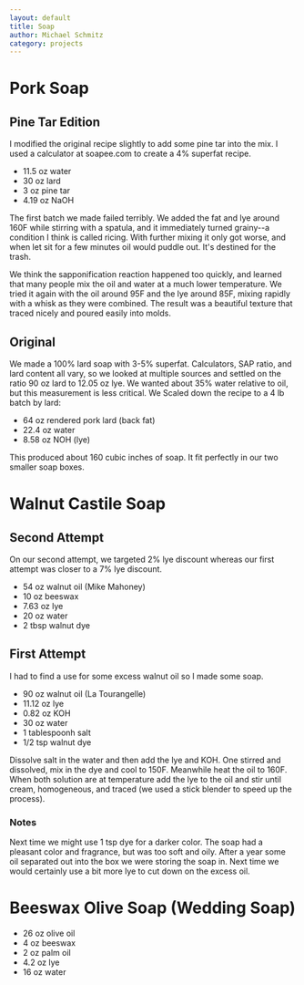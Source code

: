 ```yaml
---
layout: default
title: Soap
author: Michael Schmitz
category: projects
---
```


# Pork Soap

## Pine Tar Edition

I modified the original recipe slightly to add some pine tar into the mix.  I
used a calculator at soapee.com to create a 4% superfat recipe.

* 11.5 oz water
* 30 oz lard
* 3 oz pine tar
* 4.19 oz NaOH

The first batch we made failed terribly.  We added the fat and lye around 160F
while stirring with a spatula, and it immediately turned grainy--a condition I
think is called ricing.  With further mixing it only got worse, and when let
sit for a few minutes oil would puddle out.  It's destined for the trash.

We think the sapponification reaction happened too quickly, and learned that
many people mix the oil and water at a much lower temperature.  We tried it
again  with the oil around 95F and the lye around 85F, mixing rapidly with a
whisk as they were combined.  The result was a beautiful texture that traced
nicely and poured easily into molds.

## Original

We made a 100% lard soap with 3-5% superfat. Calculators, SAP ratio, and lard content all vary, so we looked at multiple sources and settled on the ratio 90 oz lard to 12.05 oz lye. We wanted about 35% water relative to oil, but this measurement is less critical. We Scaled down the recipe to a 4 lb batch by lard:

* 64 oz rendered pork lard (back fat)
* 22.4 oz water
* 8.58 oz NOH (lye)

This produced about 160 cubic inches of soap.  It fit perfectly in our two smaller soap boxes.

# Walnut Castile Soap

## Second Attempt

On our second attempt, we targeted 2% lye discount whereas our first attempt
was closer to a 7% lye discount.

* 54 oz walnut oil (Mike Mahoney)
* 10 oz beeswax
* 7.63 oz lye
* 20 oz water
* 2 tbsp walnut dye

## First Attempt

I had to find a use for some excess walnut oil so I made some soap.

* 90 oz walnut oil (La Tourangelle)
* 11.12 oz lye
* 0.82 oz KOH
* 30 oz water
* 1 tablespoonh salt
* 1/2 tsp walnut dye

Dissolve salt in the water and then add the lye and KOH.  One stirred and
dissolved, mix in the dye and cool to 150F.  Meanwhile heat the oil to 160F.
When both solution are at temperature add the lye to the oil and stir until
cream, homogeneous, and traced (we used a stick blender to speed up the
process).

### Notes

Next time we might use 1 tsp dye for a darker color.  The soap had a pleasant
color and fragrance, but was too soft and oily.  After a year some oil
separated out into the box we were storing the soap in.  Next time we would
certainly use a bit more lye to cut down on the excess oil.

# Beeswax Olive Soap (Wedding Soap)

* 26 oz olive oil
* 4 oz beeswax
* 2 oz palm oil
* 4.2 oz lye
* 16 oz water
